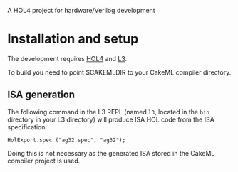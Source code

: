 A HOL4 project for hardware/Verilog development

# Installation and setup

The development requires [HOL4](https://hol-theorem-prover.org) and [L3](http://www.cl.cam.ac.uk/~acjf3/l3). 

To build you need to point $CAKEMLDIR to your CakeML compiler directory.

## ISA generation

The following command in the L3 REPL (named `l3`, located in the `bin` directory in your L3 directory) will produce ISA HOL code from the ISA specification:

```
HolExport.spec ("ag32.spec", "ag32");
```

Doing this is not necessary as the generated ISA stored in the CakeML compiler project is used.
